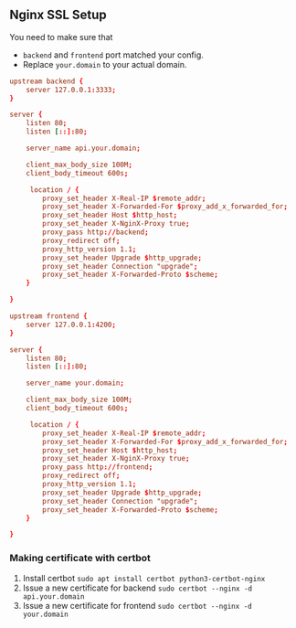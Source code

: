 ## Nginx SSL Setup

You need to make sure that

- `backend` and `frontend` port matched your config.
- Replace `your.domain` to your actual domain.

```conf
upstream backend {
    server 127.0.0.1:3333;
}

server {
    listen 80;
    listen [::]:80;

    server_name api.your.domain;

    client_max_body_size 100M;
    client_body_timeout 600s;

     location / {
        proxy_set_header X-Real-IP $remote_addr;
        proxy_set_header X-Forwarded-For $proxy_add_x_forwarded_for;
        proxy_set_header Host $http_host;
        proxy_set_header X-NginX-Proxy true;
        proxy_pass http://backend;
        proxy_redirect off;
        proxy_http_version 1.1;
        proxy_set_header Upgrade $http_upgrade;
        proxy_set_header Connection "upgrade";
        proxy_set_header X-Forwarded-Proto $scheme;
    }

}
```

```conf
upstream frontend {
    server 127.0.0.1:4200;
}

server {
    listen 80;
    listen [::]:80;

    server_name your.domain;

    client_max_body_size 100M;
    client_body_timeout 600s;

     location / {
        proxy_set_header X-Real-IP $remote_addr;
        proxy_set_header X-Forwarded-For $proxy_add_x_forwarded_for;
        proxy_set_header Host $http_host;
        proxy_set_header X-NginX-Proxy true;
        proxy_pass http://frontend;
        proxy_redirect off;
        proxy_http_version 1.1;
        proxy_set_header Upgrade $http_upgrade;
        proxy_set_header Connection "upgrade";
        proxy_set_header X-Forwarded-Proto $scheme;
    }

}
```

### Making certificate with certbot

1. Install certbot `sudo apt install certbot python3-certbot-nginx`
2. Issue a new certificate for backend `sudo certbot --nginx -d api.your.domain`
3. Issue a new certificate for frontend `sudo certbot --nginx -d your.domain`
